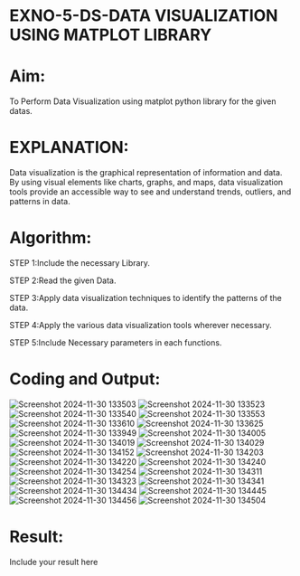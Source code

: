 # EXNO-5-DS-DATA VISUALIZATION USING MATPLOT LIBRARY

# Aim:
  To Perform Data Visualization using matplot python library for the given datas.

# EXPLANATION:
Data visualization is the graphical representation of information and data. By using visual elements like charts, graphs, and maps, data visualization tools provide an accessible way to see and understand trends, outliers, and patterns in data.

# Algorithm:
STEP 1:Include the necessary Library.

STEP 2:Read the given Data.

STEP 3:Apply data visualization techniques to identify the patterns of the data.

STEP 4:Apply the various data visualization tools wherever necessary.

STEP 5:Include Necessary parameters in each functions.

# Coding and Output:
 ![Screenshot 2024-11-30 133503](https://github.com/user-attachments/assets/924e5897-36a8-4637-b7f5-c5cbbcb63a24)
![Screenshot 2024-11-30 133523](https://github.com/user-attachments/assets/cdf99b0c-a414-40d4-91a8-75d42a548075)
![Screenshot 2024-11-30 133540](https://github.com/user-attachments/assets/c0cd4a51-ab3b-44e9-9aa2-e762d0f093b9)
![Screenshot 2024-11-30 133553](https://github.com/user-attachments/assets/45a5e3fa-35e7-4cca-940e-fbe89bf1e4b3)
![Screenshot 2024-11-30 133610](https://github.com/user-attachments/assets/e4f62a08-de33-4581-8c3f-ad0375861fa1)
![Screenshot 2024-11-30 133625](https://github.com/user-attachments/assets/b049cd6f-b249-4993-aef7-569165fecbd7)
![Screenshot 2024-11-30 133949](https://github.com/user-attachments/assets/681d9f47-1a51-442b-b567-0818890110ab)
![Screenshot 2024-11-30 134005](https://github.com/user-attachments/assets/4166e82d-89b6-4ed7-931a-a47ae09ea6ca)
![Screenshot 2024-11-30 134019](https://github.com/user-attachments/assets/5e603768-2432-44c2-871d-bcc2744955a4)
![Screenshot 2024-11-30 134029](https://github.com/user-attachments/assets/662e46f2-e200-4bd1-b904-dd70509a83fc)
![Screenshot 2024-11-30 134152](https://github.com/user-attachments/assets/c75ab92b-4c6e-4046-ba8f-68f18172d182)
![Screenshot 2024-11-30 134203](https://github.com/user-attachments/assets/2a6270eb-cb97-4af1-a16f-91d149f31748)
![Screenshot 2024-11-30 134220](https://github.com/user-attachments/assets/c9060f27-cc14-4c52-ad2b-12e5914686b5)
![Screenshot 2024-11-30 134240](https://github.com/user-attachments/assets/fe2a60e8-4faa-495c-ac29-cc5654660491)
![Screenshot 2024-11-30 134254](https://github.com/user-attachments/assets/835000f7-bc59-452f-86d8-87a394b92861)
![Screenshot 2024-11-30 134311](https://github.com/user-attachments/assets/760f2d8a-63b9-4227-9820-b0e1bd7e9dcc)
![Screenshot 2024-11-30 134323](https://github.com/user-attachments/assets/835ee9b5-8c72-4eba-889c-9542add3d10e)
![Screenshot 2024-11-30 134341](https://github.com/user-attachments/assets/8502e103-9203-403c-a332-cc251686cf1c)
![Screenshot 2024-11-30 134434](https://github.com/user-attachments/assets/be089b8d-4757-4fdf-a87a-740eae77a724)
![Screenshot 2024-11-30 134445](https://github.com/user-attachments/assets/e894b39b-47f2-4a93-b753-03c8e1720105)
![Screenshot 2024-11-30 134456](https://github.com/user-attachments/assets/205aea07-cc30-487c-8d01-4ac53c6c7428)
![Screenshot 2024-11-30 134504](https://github.com/user-attachments/assets/55804988-db08-4444-9734-13585b929f2f)


# Result:
 Include your result here
